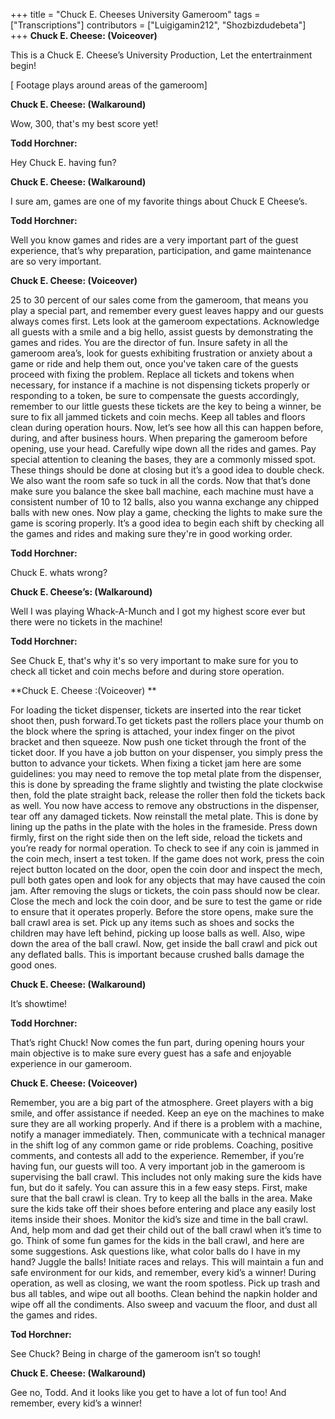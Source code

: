 +++
title = "Chuck E. Cheeses University Gameroom"
tags = ["Transcriptions"]
contributors = ["Luigigamin212", "Shozbizdudebeta"]
+++
**Chuck E. Cheese: (Voiceover)** 

This is a Chuck E. Cheese’s University Production, Let the entertrainment begin!

[ Footage plays around areas of the gameroom]

**Chuck E. Cheese: (Walkaround)** 

Wow, 300, that's my best score yet!

**Todd Horchner:** 

Hey Chuck E. having fun? 

**Chuck E. Cheese: (Walkaround)** 

I sure am, games are one of my favorite things about Chuck E Cheese’s.

**Todd Horchner:** 

Well you know games and rides are a very important part of the guest experience, that’s why preparation, participation, and game maintenance are so very important.  

**Chuck E. Cheese: (Voiceover)** 

25 to 30 percent of our sales come from the gameroom, that means you play a special part, and remember every guest leaves happy and our guests always comes first. Lets look at the gameroom expectations. Acknowledge all guests with a smile and a big hello, assist guests by demonstrating the games and rides. You are the director of fun. Insure safety in all the gameroom area’s, look for guests exhibiting frustration or anxiety about a game or ride and help them out, once you've taken care of the guests proceed with fixing the problem. Replace all tickets and tokens when necessary, for instance if a machine is not dispensing tickets properly or responding to a token, be sure to compensate the guests accordingly, remember to our little guests these tickets are the key to being a winner, be sure to fix all jammed tickets and coin mechs. Keep all tables and floors clean during operation hours. Now, let’s see how all this can happen before, during, and after business hours. When preparing the gameroom before opening, use your head. Carefully  wipe down all the rides and games. Pay special attention to cleaning the bases, they are a commonly missed spot. These things should be done at closing but it’s a good idea to double check. We also want the room safe so tuck in all the cords. Now that that’s done make sure you balance the skee ball machine, each machine must have a consistent number of 10 to 12 balls, also you wanna exchange any chipped balls with new ones. Now play a game, checking the lights to make sure the game is scoring properly. It’s a good idea to begin each shift by checking all the games and rides and making sure they're in good working order.

**Todd Horchner:** 

Chuck E. whats wrong? 

**Chuck E. Cheese’s: (Walkaround)** 

Well I was playing Whack-A-Munch and I got my highest score ever but there were no tickets in the machine!

**Todd Horchner:** 

See Chuck E, that's why it's so very important to make sure for you to check all ticket and coin mechs before and during store operation.

**Chuck E. Cheese :(Voiceover) ** 

For loading the ticket dispenser, tickets are inserted into the rear ticket shoot then, push forward.To get tickets past the rollers place your thumb on the block where the spring is attached, your index finger on the pivot bracket and then squeeze. Now push one ticket through the front of the ticket door. If you have a job button on your dispenser, you simply press the button to advance your tickets. When fixing a ticket jam here are some guidelines: you may need to remove the top metal plate from the dispenser, this is done by spreading the frame slightly and twisting the plate clockwise then, fold the plate straight back, release the roller then fold the tickets back as well. You now have access to remove any obstructions in the dispenser, tear off any damaged tickets. Now reinstall the metal plate. This is done by lining up the paths in the plate with the holes in the frameside. Press down firmly, first on the right side then on the left side, reload the tickets and you’re ready for normal operation. To check to see if any coin is jammed in the coin mech, insert a test token. If the game does not work, press the coin reject button located on the door, open the coin door and inspect the mech, pull both gates open and look for any objects that may have caused the coin jam. After removing the slugs or tickets, the coin pass should now be clear. Close the mech and lock the coin door, and be sure to test the game or ride to ensure that it operates properly. Before the store opens, make sure the ball crawl area is set. Pick up any items such as shoes and socks the children may have left behind, picking up loose balls as well. Also, wipe down the area of the ball crawl. Now, get inside the ball crawl and pick out any deflated balls. This is important because crushed balls damage the good ones. 

**Chuck E. Cheese: (Walkaround)** 

It’s showtime!

**Todd Horchner:**

That’s right Chuck! Now comes the fun part, during opening hours your main objective is to make sure every guest has a safe and enjoyable experience in our gameroom.

**Chuck E. Cheese: (Voiceover)**

Remember, you are a big part of the atmosphere. Greet players with a big smile, and offer assistance if needed. Keep an eye on the machines to make sure they are all working properly. And if there is a problem with a machine, notify a manager immediately. Then, communicate with a technical manager in the shift log of any common game or ride problems. Coaching, positive comments, and contests all add to the experience. Remember, if you’re having fun, our guests will too. A very important job in the gameroom is supervising the ball crawl. This includes not only making sure the kids have fun, but do it safely. You can assure this in a few easy steps. First, make sure that the ball crawl is clean. Try to keep all the balls in the area. Make sure the kids take off their shoes before entering and place any easily lost items inside their shoes. Monitor the kid’s size and time in the ball crawl. And, help mom and dad get their child out of the ball crawl when it’s time to go. Think of some fun games for the kids in the ball crawl, and here are some suggestions. Ask questions like, what color balls do I have in my hand? Juggle the balls! Initiate races and relays. This will maintain a fun and safe environment for our kids, and remember, every kid’s a winner! During operation, as well as closing, we want the room spotless. Pick up trash and bus all tables, and wipe out all booths. Clean behind the napkin holder and wipe off all the condiments. Also sweep and vacuum the floor, and dust all the games and rides. 

**Tod Horchner:**

See Chuck? Being in charge of the gameroom isn’t so tough!

**Chuck E. Cheese: (Walkaround)**

Gee no, Todd. And it looks like you get to have a lot of fun too! And remember, every kid’s a winner!

